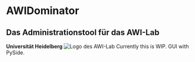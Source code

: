 # AWIDominator
## Das Administrationstool für das AWI-Lab
__Universität Heidelberg__
![Logo des AWI-Lab](https://lab.awi.uni-heidelberg.de/assets/lablogo.png)
Currently this is WIP. GUI with PySide.

